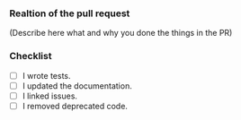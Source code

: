 ### Realtion of the pull request

(Describe here what and why you done the things in the PR)

### Checklist

- [ ] I wrote tests.
- [ ] I updated the documentation.
- [ ] I linked issues.
- [ ] I removed deprecated code.
